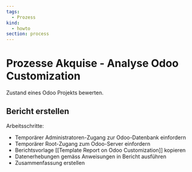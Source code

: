 ```yaml
---
tags:
  - Prozess
kind:
  - howto
section: process
---
```


# Prozesse Akquise - Analyse Odoo Customization

Zustand eines Odoo Projekts bewerten.

## Bericht erstellen

Arbeitsschritte:

- Temporärer Administratoren-Zugang zur Odoo-Datenbank einfordern
- Temporärer Root-Zugang zum Odoo-Server einfordern
- Berichtsvorlage [[Template Report on Odoo Customization]] kopieren
- Datenerhebungen gemäss Anweisungen in Bericht ausführen
- Zusammenfassung erstellen
